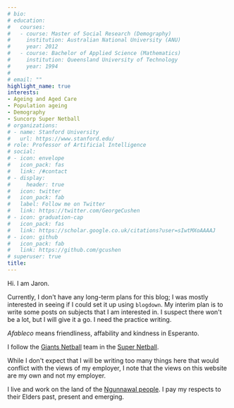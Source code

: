 ```yaml
---
# bio:
# education:
#   courses:
#   - course: Master of Social Research (Demography)
#     institution: Australian National University (ANU)
#     year: 2012
#   - course: Bachelor of Applied Science (Mathematics)
#     institution: Queensland University of Technology
#     year: 1994
# 
# email: ""
highlight_name: true
interests:
- Ageing and Aged Care
- Population ageing
- Demography
- Suncorp Super Netball
# organizations:
# - name: Stanford University
#   url: https://www.stanford.edu/
# role: Professor of Artificial Intelligence
# social:
# - icon: envelope
#   icon_pack: fas
#   link: /#contact
# - display:
#     header: true
#   icon: twitter
#   icon_pack: fab
#   label: Follow me on Twitter
#   link: https://twitter.com/GeorgeCushen
# - icon: graduation-cap
#   icon_pack: fas
#   link: https://scholar.google.co.uk/citations?user=sIwtMXoAAAAJ
# - icon: github
#   icon_pack: fab
#   link: https://github.com/gcushen
# superuser: true
title: 
---
```


Hi. I am Jaron. 

Currently, I don't have any long-term plans for this blog; I was mostly interested in seeing if I could set it up using `blogdown`. My interim plan is to write some posts on subjects that I am interested in. I suspect there won't be a lot, but I will give it a go. I need the practice writing.

*Afableco* means friendliness, affability and kindness in Esperanto.

I follow the [Giants Netball](https://giantsnetball.com.au/) team in the [Super Netball](https://supernetball.com.au/).

While I don't expect that I will be writing too many things here that would conflict with the views of my employer, I note that the views on this website are my own and not my employer.

I live and work on the land of the [Ngunnawal people](https://www.act.gov.au/ngunnawal-country). I pay my respects to their Elders past, present and emerging.

<!--- {{< icon name="download" pack="fas" >}} Download my {{< staticref "uploads/resume.pdf" "newtab" >}}resumé{{< /staticref >}}. --->
